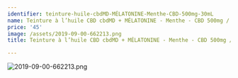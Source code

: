 ```yaml
---
identifier: teinture-huile-cbdMD-MÉLATONINE-Menthe-CBD-500mg-30mL
name: Teinture à l’huile CBD cbdMD + MÉLATONINE - Menthe - CBD 500mg / 30mL
price: '45'
image: /assets/2019-09-00-662213.png
title: Teinture à l’huile CBD cbdMD + MÉLATONINE - Menthe - CBD 500mg / 30mL

---
```


![2019-09-00-662213.png](https://remijeanetienne.github.io/weedy/assets/2019-09-00-662213.png)
